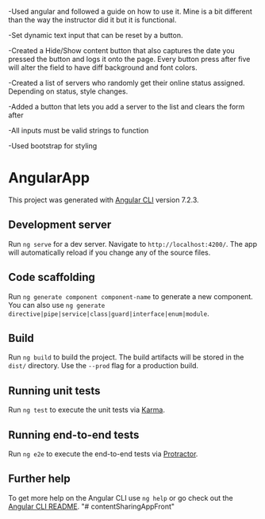 -Used angular and followed a guide on how to use it. Mine is a bit different than the way the instructor did it but it is functional.

-Set dynamic text input that can be reset by a button.

-Created a Hide/Show content button that also captures the date you pressed the button and logs it onto the page. Every button press after five will alter the field to have diff background and font colors.

-Created a list of servers who randomly get their online status assigned. Depending on status, style changes.

-Added a button that lets you add a server to the list and clears the form after

-All inputs must be valid strings to function

-Used bootstrap for styling

# AngularApp

This project was generated with [Angular CLI](https://github.com/angular/angular-cli) version 7.2.3.

## Development server

Run `ng serve` for a dev server. Navigate to `http://localhost:4200/`. The app will automatically reload if you change any of the source files.

## Code scaffolding

Run `ng generate component component-name` to generate a new component. You can also use `ng generate directive|pipe|service|class|guard|interface|enum|module`.

## Build

Run `ng build` to build the project. The build artifacts will be stored in the `dist/` directory. Use the `--prod` flag for a production build.

## Running unit tests

Run `ng test` to execute the unit tests via [Karma](https://karma-runner.github.io).

## Running end-to-end tests

Run `ng e2e` to execute the end-to-end tests via [Protractor](http://www.protractortest.org/).

## Further help

To get more help on the Angular CLI use `ng help` or go check out the [Angular CLI README](https://github.com/angular/angular-cli/blob/master/README.md).
"# contentSharingAppFront" 
